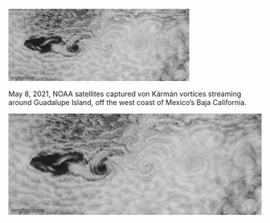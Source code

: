
![MasterHead](https://github.com/armandins/armandins/blob/main/7py911.gif)

May 8, 2021, NOAA satellites captured von Kármán vortices streaming around Guadalupe Island, off the west coast of Mexico’s Baja California.

<img align="middle" alt="Coding" width="900" src="https://github.com/armandins/armandins/blob/main/7py911.gif">


